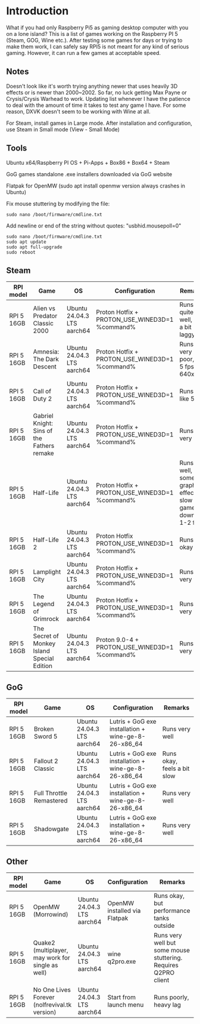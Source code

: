 # Introduction

What if you had only Raspberry Pi5 as gaming desktop computer with you on a lone island? This is a list of games working on the Raspberry PI 5 (Steam, GOG, Wine etc.). After testing some games for days or trying to make them work, I can safely say RPI5 is not meant for any kind of serious gaming. However, it can run a few games at acceptable speed.

## Notes

Doesn't look like it's worth trying anything newer that uses heavily 3D effects or is newer than 2000~2002. So far, no luck getting Max Payne or Crysis/Crysis Warhead to work. Updating list whenever I have the patience to deal with the amount of time it takes to test any game I have. For some reason, DXVK doesn't seem to be working with Wine at all.

For Steam, install games in Large mode. After installation and configuration, use Steam in Small mode (View - Small Mode)

## Tools

Ubuntu x64/Raspberry PI OS + Pi-Apps + Box86 + Box64 + Steam

GoG games standalone .exe installers downloaded via GoG website

Flatpak for OpenMW (sudo apt install openmw version always crashes in Ubuntu)

Fix mouse stuttering by modifying the file:

```
sudo nano /boot/firmware/cmdline.txt
```
Add newline or end of the string without quotes: "usbhid.mousepoll=0"
```
sudo nano /boot/firmware/cmdline.txt
sudo apt update
sudo apt full-upgrade
sudo reboot

```


## Steam


| RPI model | Game | OS | Configuration | Remarks | 
|-----------|------|----|---------------|---------|
| RPI 5 16GB | Alien vs Predator Classic 2000 | Ubuntu 24.04.3 LTS aarch64 | Proton Hotfix + PROTON_USE_WINED3D=1 %command% | Runs quite well, but a bit laggy
| RPI 5 16GB | Amnesia: The Dark Descent | Ubuntu 24.04.3 LTS aarch64 | Proton Hotfix + PROTON_USE_WINED3D=1 %command% | Runs very poor, like 5 fps at 640x480
| RPI 5 16GB | Call of Duty 2 | Ubuntu 24.04.3 LTS aarch64 | Proton Hotfix + PROTON_USE_WINED3D=1 %command% | Runs at like 5 fps 
| RPI 5 16GB | Gabriel Knight: Sins of the Fathers remake | Ubuntu 24.04.3 LTS aarch64 | Proton Hotfix + PROTON_USE_WINED3D=1 %command% | Runs very well
| RPI 5 16GB | Half-Life | Ubuntu 24.04.3 LTS aarch64 | Proton Hotfix + PROTON_USE_WINED3D=1 %command%  | Runs well, but some graphics effects slow the game down to 1-2 fps 
| RPI 5 16GB | Half-Life 2 | Ubuntu 24.04.3 LTS aarch64 | Proton Hotfix PROTON_USE_WINED3D=1 %command% | Runs okay
| RPI 5 16GB | Lamplight City | Ubuntu 24.04.3 LTS aarch64 | Proton Hotfix + PROTON_USE_WINED3D=1 %command% | Runs very well
| RPI 5 16GB | The Legend of Grimrock | Ubuntu 24.04.3 LTS aarch64 | Proton Hotfix + PROTON_USE_WINED3D=1 %command% | Runs very well
| RPI 5 16GB | The Secret of Monkey Island Special Edition | Ubuntu 24.04.3 LTS aarch64 | Proton 9.0-4 + PROTON_USE_WINED3D=1 %command% | Runs very well

## GoG

| RPI model | Game | OS | Configuration | Remarks | 
|-----------|------|----|---------------|---------|
| RPI 5 16GB | Broken Sword 5 | Ubuntu 24.04.3 LTS aarch64 | Lutris + GoG exe installation + wine-ge-8-26-x86_64 | Runs very well
| RPI 5 16GB | Fallout 2 Classic | Ubuntu 24.04.3 LTS aarch64 | Lutris + GoG exe installation + wine-ge-8-26-x86_64 | Runs okay, feels a bit slow
| RPI 5 16GB | Full Throttle Remastered | Ubuntu 24.04.3 LTS aarch64 | Lutris + GoG exe installation + wine-ge-8-26-x86_64 | Runs very well
| RPI 5 16GB | Shadowgate | Ubuntu 24.04.3 LTS aarch64 | Lutris + GoG exe installation + wine-ge-8-26-x86_64 | Runs very well

## Other

| RPI model | Game | OS | Configuration | Remarks | 
|-----------|------|----|---------------|---------|
| RPI 5 16GB | OpenMW (Morrowind) | Ubuntu 24.04.3 LTS aarch64 | OpenMW installed via Flatpak | Runs okay, but performance tanks outside
| RPI 5 16GB | Quake2 (multiplayer, may work for single as well) | Ubuntu 24.04.3 LTS aarch64 | wine q2pro.exe | Runs very well but some mouse stuttering. Requires Q2PRO client
| RPI 5 16GB | No One Lives Forever (nolfrevival.tk version) | Ubuntu 24.04.3 LTS aarch64 | Start from launch menu | Runs poorly, heavy lag

